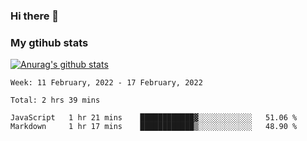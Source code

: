 ### Hi there 👋

### My gtihub stats

[![Anurag's github stats](https://github-readme-stats.vercel.app/api?username=gaozhidong)](https://github.com/gaozhidong/github-readme-stats)

<!--START_SECTION:waka-->
```text
Week: 11 February, 2022 - 17 February, 2022

Total: 2 hrs 39 mins

JavaScript   1 hr 21 mins    ████████████▓░░░░░░░░░░░░   51.06 % 
Markdown     1 hr 17 mins    ████████████▒░░░░░░░░░░░░   48.90 % 
```
<!--END_SECTION:waka-->